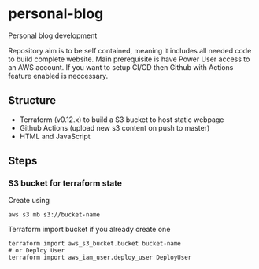 # personal-blog
Personal blog development 

Repository aim is to be self contained, meaning it includes all needed code to build complete website. Main prerequisite is have Power User access to an AWS account. If you want to setup CI/CD then Github with Actions feature enabled is neccessary.

## Structure
- Terraform (v0.12.x) to build a S3 bucket to host static webpage
- Github Actions (upload new s3 content on push to master)
- HTML and JavaScript


## Steps 

### S3 bucket for terraform state
Create using 
```
aws s3 mb s3://bucket-name
```


Terraform import bucket if you already create one
```
terraform import aws_s3_bucket.bucket bucket-name
# or Deploy User
terraform import aws_iam_user.deploy_user DeployUser
```